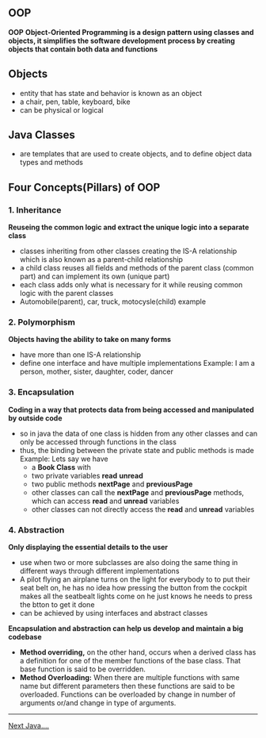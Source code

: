 ## OOP
**OOP**
**Object-Oriented Programming is a design pattern using classes and objects, it simplifies the software development process by creating objects that contain both data and functions**

## Objects
- entity that has state and behavior is known as an object
- a chair, pen, table, keyboard, bike
- can be physical or logical

## Java Classes
- are templates that are used to create objects, and to define object data types and methods

## Four Concepts(Pillars) of OOP

### 1. Inheritance
**Reuseing the common logic and extract the unique logic into a separate class**
- classes inheriting from other classes creating the IS-A relationship which is also known as a parent-child relationship
- a child class reuses all fields and methods of the parent class (common part) and can implement its own (unique part)
- each class adds only what is necessary for it while reusing common logic with the parent classes
- Automobile(parent), car, truck, motocysle(child) example
                
### 2. Polymorphism
**Objects having the ability to take on many forms**
- have more than one IS-A relationship
- define one interface and have multiple implementations
Example: I am a person, mother, sister, daughter, coder, dancer
        
### 3. Encapsulation
**Coding in a way that protects data from being accessed and manipulated by outside code**
- so in java the data of one class is hidden from any other classes and can only be accessed through functions in the class 
- thus, the binding between the private state and public methods is made
Example: Lets say we have 
    - a **Book Class** with 
    - two private variables **read** **unread**
    - two public methods **nextPage** and **previousPage**
    - other classes can call the **nextPage** and **previousPage** methods, which can access **read** and **unread** variables
    - other classes can not directly access the **read** and  **unread** variables

### 4. Abstraction
**Only displaying the essential details to the user**
- use when two or more subclasses are also doing the same thing in different ways through different implementations
-  A pilot flying an airplane turns on the light for everybody to to put their seat belt on, he has no idea how pressing the button from the cockpit makes all the seatbealt lights come on he just knows he needs to press the btton to get it done
- can be achieved by using interfaces and abstract classes
    
**Encapsulation and abstraction can help us develop and maintain a big codebase**

- **Method overriding,** on the other hand, occurs when a derived class has a definition for one of the member functions of the base class. That base function is said to be overridden.
- **Method Overloading:** When there are multiple functions with same name but different parameters then these functions are said to be overloaded. Functions can be overloaded by change in number of arguments or/and change in type of arguments.
___________________________

[Next Java....](JAVA.md)